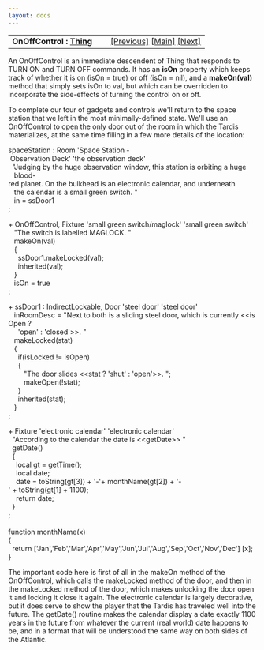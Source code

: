 ```yaml
---
layout: docs
---
```

<table width="100%" data-border="0" data-cellspacing="0"
data-cellpadding="3" data-bgcolor="#C0C0C0">
<colgroup>
<col style="width: 50%" />
<col style="width: 50%" />
</colgroup>
<tbody>
<tr>
<td style="text-align: left;"><strong>OnOffControl : <a
href="thing-introduction.html">Thing</a><br />
</strong></td>
<td style="text-align: right;"><a href="dial.html">[Previous]</a> <a
href="generalintroduction.html">[Main]</a> <a
href="switch.html">[Next]</a></td>
</tr>
</tbody>
</table>

  
An OnOffControl is an immediate descendent of Thing that responds to
TURN ON and TURN OFF commands. It has an **isOn** property which keeps
track of whether it is on (isOn = true) or off (isOn = nil), and a
**makeOn(val)** method that simply sets isOn to val, but which can be
overridden to incorporate the side-effects of turning the control on or
off.  
  
To complete our tour of gadgets and controls we'll return to the space
station that we left in the most minimally-defined state. We'll use an
OnOffControl to open the only door out of the room in which the Tardis
materializes, at the same time filling in a few more details of the
location:  
  
spaceStation : Room 'Space Station - Observation Deck' 'the observation deck'  
  "Judging by the huge observation window, this station is orbiting a huge  
   blood-red planet. On the bulkhead is an electronic calendar, and underneath  
   the calendar is a small green switch. "  
   in = ssDoor1  
;  
  
+ OnOffControl, Fixture 'small green switch/maglock' 'small green switch'  
   "The switch is labelled MAGLOCK. "  
   makeOn(val)  
   {  
     ssDoor1.makeLocked(val);  
     inherited(val);  
   }  
   isOn = true  
;  
  
+ ssDoor1 : IndirectLockable, Door 'steel door' 'steel door'  
   inRoomDesc = "Next to both is a sliding steel door, which is currently \<\<isOpen ?  
     'open' : 'closed'\>\>. "  
   makeLocked(stat)  
   {  
     if(isLocked != isOpen)  
     {  
        "The door slides \<\<stat ? 'shut' : 'open'\>\>. ";          
        makeOpen(!stat);  
     }  
     inherited(stat);    
   }   
;  
  
+ Fixture 'electronic calendar' 'electronic calendar'  
  "According to the calendar the date is \<\<getDate\>\> "  
  getDate()  
  {  
    local gt = getTime();  
    local date;  
    date = toString(gt\[3\]) + '-'+ monthName(gt\[2\]) + '-' + toString(gt\[1\] + 1100);  
    return date;  
  }  
;  
   
function monthName(x)  
{  
  return \['Jan','Feb','Mar','Apr','May','Jun','Jul','Aug','Sep','Oct','Nov','Dec'\] \[x\];  
}  
  
The important code here is first of all in the makeOn method of the
OnOffControl, which calls the makeLocked method of the door, and then in
the makeLocked method of the door, which makes unlocking the door open
it and locking it close it again. The electronic calendar is largely
decorative, but it does serve to show the player that the Tardis has
traveled well into the future. The getDate() routine makes the calendar
display a date exactly 1100 years in the future from whatever the
current (real world) date happens to be, and in a format that will be
understood the same way on both sides of the Atlantic.  
  
